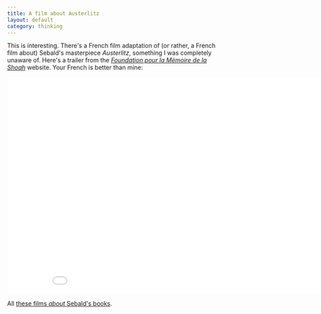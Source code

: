 ```yaml
---
title: A film about Austerlitz
layout: default
category: thinking
---
```


This is interesting. There's a French film adaptation of (or rather, a French film about) Sebald's masterpiece <cite>Austerlitz</cite>, something I was completely unaware of. Here's a trailer from the <i>[Foundation pour la Mémoire de la Shoah](http://www.fondationshoah.org/FMS/Austerlitz-un-film-de-Stan-Neumann)</i> website. Your French is better than mine:

<div class="vid"><iframe frameborder="0" width="900" height="506" src="//www.dailymotion.com/embed/video/x2jnobv" allowfullscreen></iframe></div>

All [these films _about_ Sebald's books](/2012/06/patience-after-sebald/).
